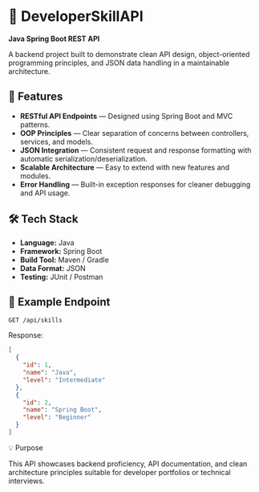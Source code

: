 # 🧩 DeveloperSkillAPI

**Java Spring Boot REST API**

A backend project built to demonstrate clean API design, object-oriented programming principles, and JSON data handling in a maintainable architecture.

## 🚀 Features
- **RESTful API Endpoints** — Designed using Spring Boot and MVC patterns.  
- **OOP Principles** — Clear separation of concerns between controllers, services, and models.  
- **JSON Integration** — Consistent request and response formatting with automatic serialization/deserialization.  
- **Scalable Architecture** — Easy to extend with new features and modules.  
- **Error Handling** — Built-in exception responses for cleaner debugging and API usage.  

## 🛠️ Tech Stack
- **Language:** Java  
- **Framework:** Spring Boot  
- **Build Tool:** Maven / Gradle  
- **Data Format:** JSON  
- **Testing:** JUnit / Postman  

## 📖 Example Endpoint
```http
GET /api/skills
```
Response:
```json
[
  {
    "id": 1,
    "name": "Java",
    "level": "Intermediate"
  },
  {
    "id": 2,
    "name": "Spring Boot",
    "level": "Beginner"
  }
]
```
💡 Purpose

This API showcases backend proficiency, API documentation, and clean architecture principles suitable for developer portfolios or technical interviews.
